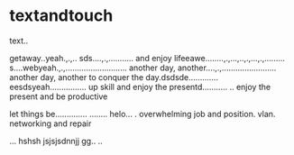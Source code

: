 # textandtouch
text..

getaway..yeah.,.,..
sds....,.,...........
and enjoy lifeeawe........,.,...,..,.,...,.,.........
s....webyeah.,.,...........................
another day, another....,.,........................
another day, another to conquer the day.dsdsde.............
eesdsyeah................
up skill and enjoy the presentd...........
..
enjoy the present and be productive 

let things be..............
........
helo...
. overwhelming job and position. vlan. networking and repair

...
hshsh
jsjsjsdnnjj
gg..
..
